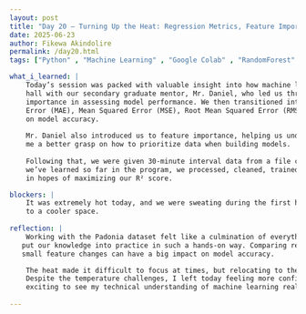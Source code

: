 ```yaml
---
layout: post
title: "Day 20 – Turning Up the Heat: Regression Metrics, Feature Importance, & Real-World Practice"
date: 2025-06-23
author: Fikewa Akindolire
permalink: /day20.html
tags: ["Python" , "Machine Learning" , "Google Colab" , "RandomForest" , "Gradient Boosting" , "R2Score" , "Feature Importance"]

what_i_learned: |
    Today’s session was packed with valuable insight into how machine learning models are evaluated and improved. We began the day in the lecture
    hall with our secondary graduate mentor, Mr. Daniel, who led us through an engaging discussion on classification evaluation metrics and their
    importance in assessing model performance. We then transitioned into learning about regression machine learning metrics, such as Mean Absolute
    Error (MAE), Mean Squared Error (MSE), Root Mean Squared Error (RMSE), and R² (coefficient of determination)—each offering a unique perspective
    on model accuracy.
    
    Mr. Daniel also introduced us to feature importance, helping us understand how different variables contribute to predicting PM2.5 levels. This gave 
    me a better grasp on how to prioritize data when building models.
  
    Following that, we were given 30-minute interval data from a file called Padonia, which included four years’ worth of information. Using everything
    we’ve learned so far in the program, we processed, cleaned, trained, and tested the data. We even experimented with different feature combinations
    in hopes of maximizing our R² score.

blockers: |
    It was extremely hot today, and we were sweating during the first half of the session, which made it hard to concentrate until we relocated 
    to a cooler space. 
  
reflection: |
    Working with the Padonia dataset felt like a culmination of everything we’ve been building toward these past few weeks. It was empowering to
   put our knowledge into practice in such a hands-on way. Comparing results and performance metrics with my peers helped me realize how even 
   small feature changes can have a big impact on model accuracy.

    The heat made it difficult to focus at times, but relocating to the business building allowed us to push through and be productive.
    Despite the temperature challenges, I left today feeling more confident in my ability to evaluate and improve regression models. It’s
    exciting to see my technical understanding of machine learning really start to click.
  
---
```

